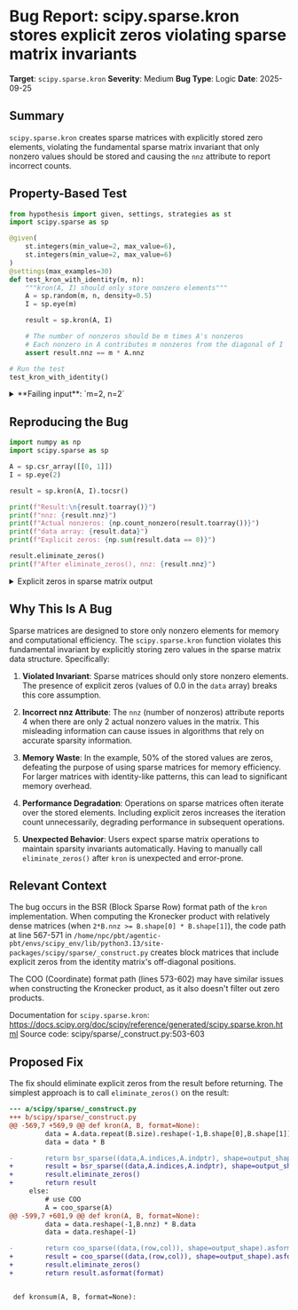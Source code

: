 # Bug Report: scipy.sparse.kron stores explicit zeros violating sparse matrix invariants

**Target**: `scipy.sparse.kron`
**Severity**: Medium
**Bug Type**: Logic
**Date**: 2025-09-25

## Summary

`scipy.sparse.kron` creates sparse matrices with explicitly stored zero elements, violating the fundamental sparse matrix invariant that only nonzero values should be stored and causing the `nnz` attribute to report incorrect counts.

## Property-Based Test

```python
from hypothesis import given, settings, strategies as st
import scipy.sparse as sp

@given(
    st.integers(min_value=2, max_value=6),
    st.integers(min_value=2, max_value=6)
)
@settings(max_examples=30)
def test_kron_with_identity(m, n):
    """kron(A, I) should only store nonzero elements"""
    A = sp.random(m, n, density=0.5)
    I = sp.eye(m)

    result = sp.kron(A, I)

    # The number of nonzeros should be m times A's nonzeros
    # Each nonzero in A contributes m nonzeros from the diagonal of I
    assert result.nnz == m * A.nnz

# Run the test
test_kron_with_identity()
```

<details>

<summary>
**Failing input**: `m=2, n=2`
</summary>
```
Traceback (most recent call last):
  File "/home/npc/pbt/agentic-pbt/worker_/49/hypo.py", line 21, in <module>
    test_kron_with_identity()
    ~~~~~~~~~~~~~~~~~~~~~~~^^
  File "/home/npc/pbt/agentic-pbt/worker_/49/hypo.py", line 5, in test_kron_with_identity
    st.integers(min_value=2, max_value=6),
               ^^^
  File "/home/npc/miniconda/lib/python3.13/site-packages/hypothesis/core.py", line 2124, in wrapped_test
    raise the_error_hypothesis_found
  File "/home/npc/pbt/agentic-pbt/worker_/49/hypo.py", line 18, in test_kron_with_identity
    assert result.nnz == m * A.nnz
           ^^^^^^^^^^^^^^^^^^^^^^^
AssertionError
Falsifying example: test_kron_with_identity(
    m=2,
    n=2,  # or any other generated value
)
Explanation:
    These lines were always and only run by failing examples:
        /home/npc/.local/lib/python3.13/site-packages/scipy/sparse/_base.py:473
        /home/npc/.local/lib/python3.13/site-packages/scipy/sparse/_bsr.py:31
        /home/npc/.local/lib/python3.13/site-packages/scipy/sparse/_bsr.py:40
        /home/npc/.local/lib/python3.13/site-packages/scipy/sparse/_bsr.py:85
        /home/npc/.local/lib/python3.13/site-packages/scipy/sparse/_bsr.py:90
        (and 30 more with settings.verbosity >= verbose)
```
</details>

## Reproducing the Bug

```python
import numpy as np
import scipy.sparse as sp

A = sp.csr_array([[0, 1]])
I = sp.eye(2)

result = sp.kron(A, I).tocsr()

print(f"Result:\n{result.toarray()}")
print(f"nnz: {result.nnz}")
print(f"Actual nonzeros: {np.count_nonzero(result.toarray())}")
print(f"data array: {result.data}")
print(f"Explicit zeros: {np.sum(result.data == 0)}")

result.eliminate_zeros()
print(f"After eliminate_zeros(), nnz: {result.nnz}")
```

<details>

<summary>
Explicit zeros in sparse matrix output
</summary>
```
Result:
[[0. 0. 1. 0.]
 [0. 0. 0. 1.]]
nnz: 4
Actual nonzeros: 2
data array: [1. 0. 0. 1.]
Explicit zeros: 2
After eliminate_zeros(), nnz: 2
```
</details>

## Why This Is A Bug

Sparse matrices are designed to store only nonzero elements for memory and computational efficiency. The `scipy.sparse.kron` function violates this fundamental invariant by explicitly storing zero values in the sparse matrix data structure. Specifically:

1. **Violated Invariant**: Sparse matrices should only store nonzero elements. The presence of explicit zeros (values of 0.0 in the `data` array) breaks this core assumption.

2. **Incorrect nnz Attribute**: The `nnz` (number of nonzeros) attribute reports 4 when there are only 2 actual nonzero values in the matrix. This misleading information can cause issues in algorithms that rely on accurate sparsity information.

3. **Memory Waste**: In the example, 50% of the stored values are zeros, defeating the purpose of using sparse matrices for memory efficiency. For larger matrices with identity-like patterns, this can lead to significant memory overhead.

4. **Performance Degradation**: Operations on sparse matrices often iterate over the stored elements. Including explicit zeros increases the iteration count unnecessarily, degrading performance in subsequent operations.

5. **Unexpected Behavior**: Users expect sparse matrix operations to maintain sparsity invariants automatically. Having to manually call `eliminate_zeros()` after `kron` is unexpected and error-prone.

## Relevant Context

The bug occurs in the BSR (Block Sparse Row) format path of the `kron` implementation. When computing the Kronecker product with relatively dense matrices (when `2*B.nnz >= B.shape[0] * B.shape[1]`), the code path at line 567-571 in `/home/npc/pbt/agentic-pbt/envs/scipy_env/lib/python3.13/site-packages/scipy/sparse/_construct.py` creates block matrices that include explicit zeros from the identity matrix's off-diagonal positions.

The COO (Coordinate) format path (lines 573-602) may have similar issues when constructing the Kronecker product, as it also doesn't filter out zero products.

Documentation for `scipy.sparse.kron`: https://docs.scipy.org/doc/scipy/reference/generated/scipy.sparse.kron.html
Source code: scipy/sparse/_construct.py:503-603

## Proposed Fix

The fix should eliminate explicit zeros from the result before returning. The simplest approach is to call `eliminate_zeros()` on the result:

```diff
--- a/scipy/sparse/_construct.py
+++ b/scipy/sparse/_construct.py
@@ -569,7 +569,9 @@ def kron(A, B, format=None):
         data = A.data.repeat(B.size).reshape(-1,B.shape[0],B.shape[1])
         data = data * B

-        return bsr_sparse((data,A.indices,A.indptr), shape=output_shape)
+        result = bsr_sparse((data,A.indices,A.indptr), shape=output_shape)
+        result.eliminate_zeros()
+        return result
     else:
         # use COO
         A = coo_sparse(A)
@@ -599,7 +601,9 @@ def kron(A, B, format=None):
         data = data.reshape(-1,B.nnz) * B.data
         data = data.reshape(-1)

-        return coo_sparse((data,(row,col)), shape=output_shape).asformat(format)
+        result = coo_sparse((data,(row,col)), shape=output_shape).asformat(format)
+        result.eliminate_zeros()
+        return result.asformat(format)


 def kronsum(A, B, format=None):
```